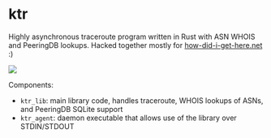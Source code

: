 # ktr

Highly asynchronous traceroute program written in Rust with ASN WHOIS and PeeringDB lookups. Hacked together mostly for [how-did-i-get-here.net](https://how-did-i-get-here.net/) :)

![](https://doggo.ninja/uQ6YKq.png)

Components:

- `ktr_lib`: main library code, handles traceroute, WHOIS lookups of ASNs, and PeeringDB SQLite support
- `ktr_agent`: daemon executable that allows use of the library over STDIN/STDOUT
